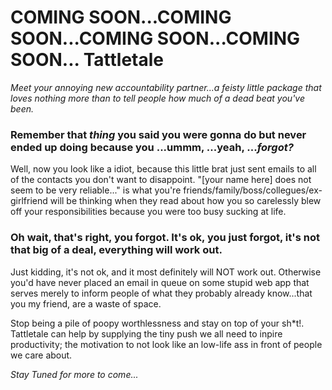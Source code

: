 COMING SOON...COMING SOON...COMING SOON...COMING SOON...
Tattletale
==========
<i>Meet your annoying new accountability partner...a feisty little package that loves nothing more than to tell people how much of a dead beat you've been.</i>

<h3>Remember that <i>thing</i> you said you were gonna do but never ended up doing because you ...ummm, ...yeah, ...<i>forgot?</i></h3>

Well, now you look like a idiot, because this little brat just sent emails to all of the contacts you don't want to disappoint. "[your name here] does not seem to be very reliable..." is what you're friends/family/boss/collegues/ex-girlfriend will be thinking when they read about how you so carelessly blew off your responsibilities because you were too busy sucking at life.

<h3>Oh wait, that's right, you forgot. It's ok, you just forgot, it's not that big of a deal, everything will work out.</h3>

Just kidding, it's not ok, and it most definitely will NOT work out. Otherwise you'd have never placed an email in queue on some stupid web app that serves merely to inform people of what they probably already know...that you my friend, are a waste of space.

Stop being a pile of poopy worthlessness and stay on top of your sh*t!. Tattletale can help by supplying the tiny push we all need to inpire productivity; the motivation to not look like an low-life ass in front of people we care about.


<i>Stay Tuned for more to come...</i>